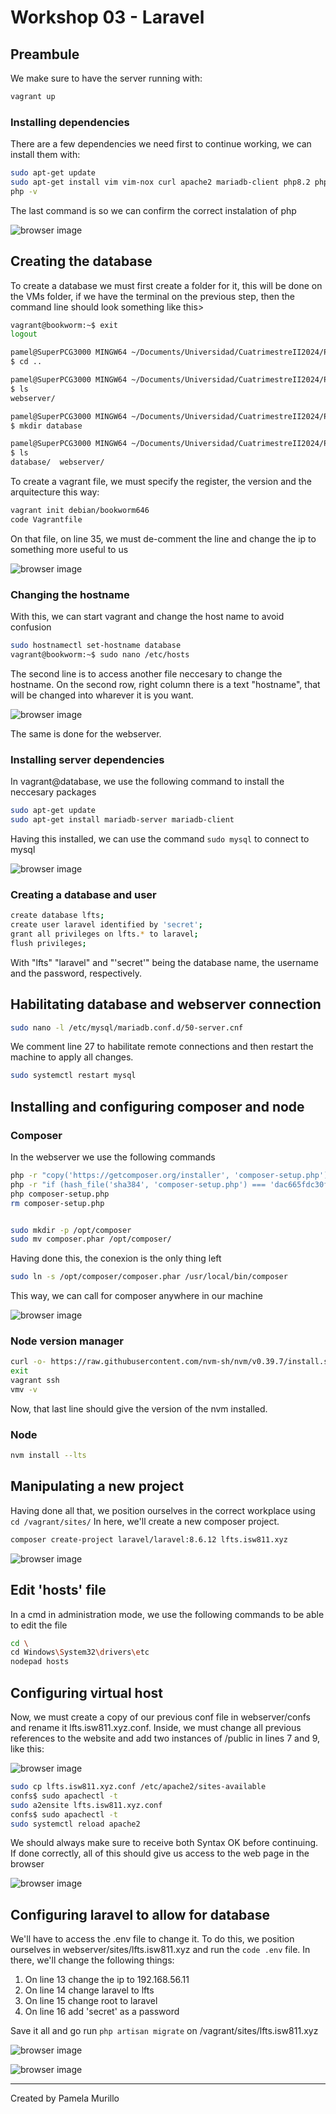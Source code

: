 # Workshop 03 - Laravel

## Preambule

We make sure to have the server running with:

```bash
vagrant up
```

### Installing dependencies

There are a few dependencies we need first to continue working, we can install them with:

```bash
sudo apt-get update
sudo apt-get install vim vim-nox curl apache2 mariadb-client php8.2 php8.2-curl php8.2-bcmath php8.2-mysql php8.2-mcrypt php8.2-xml php8.2-zip php8.2-mbstring
php -v
```
The last command is so we can confirm the correct instalation of php

![browser image](./image01.png)

## Creating the database

To create a database we must first create a folder for it, this will be done on the VMs folder, if we have the terminal on the previous step, then the command line should look something like this>

```bash
vagrant@bookworm:~$ exit
logout

pamel@SuperPCG3000 MINGW64 ~/Documents/Universidad/CuatrimestreII2024/Programación_con_Software_Libre/Workshops/VMs/webserver (master)
$ cd ..

pamel@SuperPCG3000 MINGW64 ~/Documents/Universidad/CuatrimestreII2024/Programación_con_Software_Libre/Workshops/VMs (master)
$ ls
webserver/

pamel@SuperPCG3000 MINGW64 ~/Documents/Universidad/CuatrimestreII2024/Programación_con_Software_Libre/Workshops/VMs (master)
$ mkdir database

pamel@SuperPCG3000 MINGW64 ~/Documents/Universidad/CuatrimestreII2024/Programación_con_Software_Libre/Workshops/VMs (master)
$ ls
database/  webserver/
```

To create a vagrant file, we must specify the register, the version and the arquitecture this way:

```bash
vagrant init debian/bookworm646
code Vagrantfile
```

On that file, on line 35, we must de-comment the line and change the ip to something more useful to us

![browser image](./image02.png)

### Changing the hostname

With this, we can start vagrant and change the host name to avoid confusion

```bash
sudo hostnamectl set-hostname database
vagrant@bookworm:~$ sudo nano /etc/hosts
```

The second line is to access another file neccesary to change the hostname.
On the second row, right column there is a text "hostname", that will be changed into wharever it is you want.

![browser image](./image03.png)

The same is done for the webserver.

### Installing server dependencies

In vagrant@database, we use the following command to install the neccesary packages

```bash
sudo apt-get update
sudo apt-get install mariadb-server mariadb-client
```
Having this installed, we can use the command `sudo mysql` to connect to mysql

![browser image](./image04.png)

### Creating a database and user

```bash
create database lfts;
create user laravel identified by 'secret';
grant all privileges on lfts.* to laravel;
flush privileges;
```

With "lfts" "laravel" and "'secret'" being the database name, the username and the password, respectively.

## Habilitating database and webserver connection

```bash
sudo nano -l /etc/mysql/mariadb.conf.d/50-server.cnf
```

We comment line 27 to habilitate remote connections and then restart the machine to apply all changes.

```bash
sudo systemctl restart mysql
```

## Installing and configuring composer and node

### Composer
In the webserver we use the following commands

```bash
php -r "copy('https://getcomposer.org/installer', 'composer-setup.php');"
php -r "if (hash_file('sha384', 'composer-setup.php') === 'dac665fdc30fdd8ec78b38b9800061b4150413ff2e3b6f88543c636f7cd84f6db9189d43a81e5503cda447da73c7e5b6') { echo 'Installer verified'; } else { echo 'Installer corrupt'; unlink('composer-setup.php'); } echo PHP_EOL;"
php composer-setup.php
rm composer-setup.php


sudo mkdir -p /opt/composer
sudo mv composer.phar /opt/composer/
```

Having done this, the conexion is the only thing left

```bash
sudo ln -s /opt/composer/composer.phar /usr/local/bin/composer
```

This way, we can call for composer anywhere in our machine

![browser image](./image05.png)

### Node version manager


```bash
curl -o- https://raw.githubusercontent.com/nvm-sh/nvm/v0.39.7/install.sh | bash
exit
vagrant ssh
vmv -v
```

Now, that last line should give the version of the nvm installed.

### Node

```bash
nvm install --lts
```

## Manipulating a new project

Having done all that, we position ourselves in the correct workplace using `cd /vagrant/sites/`
In here, we'll create a new composer project.

```bash
composer create-project laravel/laravel:8.6.12 lfts.isw811.xyz
```

![browser image](./image06.png)

## Edit 'hosts' file

In a cmd in administration mode, we use the following commands to be able to edit the file

```bash
cd \
cd Windows\System32\drivers\etc
nodepad hosts
```

## Configuring virtual host

Now, we must create a copy of our previous conf file in webserver/confs and rename it lfts.isw811.xyz.conf. Inside, we must change all previous references to the website and add two instances of /public in lines 7 and 9, like this:

![browser image](./image07.png)

```bash
sudo cp lfts.isw811.xyz.conf /etc/apache2/sites-available
confs$ sudo apachectl -t
sudo a2ensite lfts.isw811.xyz.conf
confs$ sudo apachectl -t
sudo systemctl reload apache2
```

We should always make sure to receive both Syntax OK before continuing.
If done correctly, all of this should give us access to the web page in the browser

![browser image](./image08.png)

## Configuring laravel to allow for database

We'll have to access the .env file to change it. To do this, we position ourselves in webserver/sites/lfts.isw811.xyz and run the `code .env` file. In there, we'll change the following things:

1. On line 13 change the ip to 192.168.56.11
2. On line 14 change laravel to lfts
3. On line 15 change root to laravel
4. On line 16 add 'secret' as a password

Save it all and go run `php artisan migrate` on /vagrant/sites/lfts.isw811.xyz

![browser image](./image09.png)

![browser image](./image10.png)

___

Created by Pamela Murillo